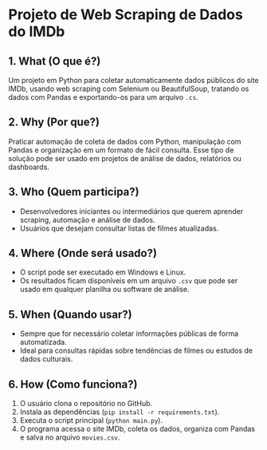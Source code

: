 # Projeto de Web Scraping de Dados do IMDb

## 1. What (O que é?)

Um projeto em Python para coletar automaticamente dados públicos do site IMDb, usando web scraping com Selenium ou BeautifulSoup, tratando os dados com Pandas e exportando-os para um arquivo `.cs`.

## 2. Why (Por que?)

Praticar automação de coleta de dados com Python, manipulação com Pandas e organização em um formato de fácil consulta. Esse tipo de solução pode ser usado em projetos de análise de dados, relatórios ou dashboards.

## 3. Who (Quem participa?)

* Desenvolvedores iniciantes ou intermediários que querem aprender scraping, automação e análise de dados.
* Usuários que desejam consultar listas de filmes atualizadas.

## 4. Where (Onde será usado?)

* O script pode ser executado em Windows e Linux.
* Os resultados ficam disponíveis em um arquivo `.csv` que pode ser usado em qualquer planilha ou software de análise.

## 5. When (Quando usar?)

* Sempre que for necessário coletar informações públicas de forma automatizada.
* Ideal para consultas rápidas sobre tendências de filmes ou estudos de dados culturais.

## 6. How (Como funciona?)

1.  O usuário clona o repositório no GitHub.
2.  Instala as dependências (`pip install -r requirements.txt`).
3.  Executa o script principal (`python main.py`).
4.  O programa acessa o site IMDb, coleta os dados, organiza com Pandas e salva no arquivo `movies.csv`.
